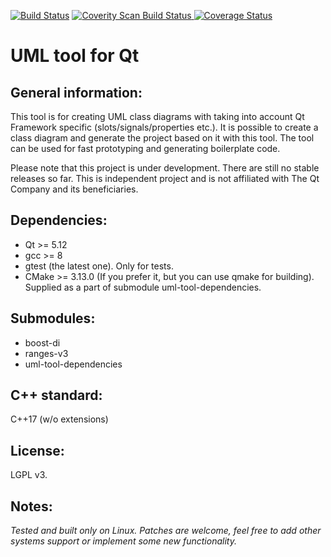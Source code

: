 [![Build Status](https://travis-ci.org/vt4a2h/uml-tool.svg?branch=master)](https://travis-ci.org/vt4a2h/uml-tool/builds)
<a href="https://scan.coverity.com/projects/5161">
  <img alt="Coverity Scan Build Status"
       src="https://scan.coverity.com/projects/5161/badge.svg"/>
</a>
[![Coverage Status](https://coveralls.io/repos/vt4a2h/uml-tool/badge.svg?branch=master)](https://coveralls.io/r/vt4a2h/uml-tool?branch=master)

# UML tool for Qt

## General information:
This tool is for creating UML class diagrams with taking into account Qt Framework specific (slots/signals/properties etc.). It is possible to create a class diagram and generate the project based on it with this tool. The tool can be used for fast prototyping and generating boilerplate code.

Please note that this project is under development. There are still no stable releases so far. 
This is independent project and is not affiliated with The Qt Company and its beneficiaries.

## Dependencies:
- Qt    >= 5.12
- gcc   >= 8
- gtest (the latest one). Only for tests.
- CMake >= 3.13.0 (If you prefer it, but you can use qmake for building). Supplied as a part of submodule uml-tool-dependencies.

## Submodules:
- boost-di
- ranges-v3
- uml-tool-dependencies

## C++ standard: 
C++17 (w/o extensions)

## License: 
LGPL v3.

## Notes:
*Tested and built only on Linux. Patches are welcome, feel free to add other systems support or implement some new functionality.*
